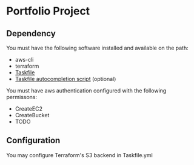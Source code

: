 # Portfolio Project
## Dependency
You must have the following software installed and available on the path:
- aws-cli
- terraform
- [Taskfile](https://taskfile.dev/)
- [Taskfile autocompletion script](https://github.com/go-task/task/tree/main/completion) (optional)

You must have aws authentication configured with the following permissons:
- CreateEC2
- CreateBucket
- TODO

## Configuration
You may configure Terraform's S3 backend in Taskfile.yml